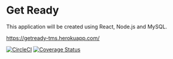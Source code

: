 # Get Ready
This
application will be created using React, Node.js and MySQL.

https://getready-tms.herokuapp.com/

[![CircleCI](https://dl.circleci.com/status-badge/img/gh/The-Exception-Handlers/GetReady/tree/robert-unit-tests.svg?style=svg)](https://dl.circleci.com/status-badge/redirect/gh/The-Exception-Handlers/GetReady/tree/robert-unit-tests)
[![Coverage Status](https://coveralls.io/repos/github/The-Exception-Handlers/GetReady/badge.svg?branch=robert-unit-tests)](https://coveralls.io/github/The-Exception-Handlers/GetReady?branch=robert-unit-tests)
